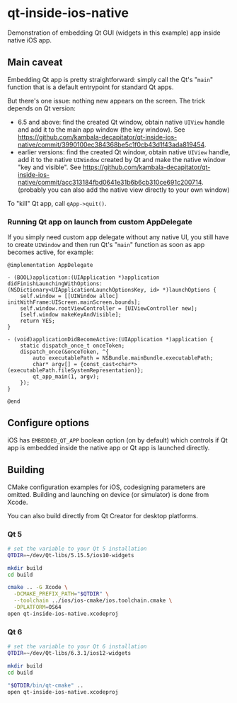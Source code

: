 # qt-inside-ios-native

Demonstration of embedding Qt GUI (widgets in this example) app inside native iOS app.

## Main caveat

Embedding Qt app is pretty straightforward: simply call the Qt's "`main`" function that is a default entrypoint for standard Qt apps.

But there's one issue: nothing new appears on the screen. The trick depends on Qt version:
- 6.5 and above: find the created Qt window, obtain native `UIView` handle and add it to the main app window (the key window). See https://github.com/kambala-decapitator/qt-inside-ios-native/commit/3990100ec384368be5c1f0cb43d1f43ada819454.
- earlier versions: find the created Qt window, obtain native `UIView` handle, add it to the native `UIWindow` created by Qt and make the native window "key and visible". See https://github.com/kambala-decapitator/qt-inside-ios-native/commit/acc313184fbd0641e31b6b6cb310ce691c200714. (probably you can also add the native view directly to your own window)

To "kill" Qt app, call `qApp->quit()`.

### Running Qt app on launch from custom AppDelegate

If you simply need custom app delegate without any native UI, you still have to create `UIWindow` and then run Qt's "`main`" function as soon as app becomes active, for example:

```objc
@implementation AppDelegate

- (BOOL)application:(UIApplication *)application didFinishLaunchingWithOptions:(NSDictionary<UIApplicationLaunchOptionsKey, id> *)launchOptions {
	self.window = [[UIWindow alloc] initWithFrame:UIScreen.mainScreen.bounds];
	self.window.rootViewController = [UIViewController new];
	[self.window makeKeyAndVisible];
	return YES;
}

- (void)applicationDidBecomeActive:(UIApplication *)application {
	static dispatch_once_t onceToken;
	dispatch_once(&onceToken, ^{
		auto executablePath = NSBundle.mainBundle.executablePath;
		char* argv[] = {const_cast<char*>(executablePath.fileSystemRepresentation)};
		qt_app_main(1, argv);
	});
}

@end
```

## Configure options

iOS has `EMBEDDED_QT_APP` boolean option (on by default) which controls if Qt app is embedded inside the native app or Qt app is launched directly.

## Building

CMake configuration examples for iOS, codesigning parameters are omitted. Building and launching on device (or simulator) is done from Xcode.

You can also build directly from Qt Creator for desktop platforms.

### Qt 5

```bash
# set the variable to your Qt 5 installation
QTDIR=~/dev/Qt-libs/5.15.5/ios10-widgets

mkdir build
cd build

cmake .. -G Xcode \
  -DCMAKE_PREFIX_PATH="$QTDIR" \
  --toolchain ../ios/ios-cmake/ios.toolchain.cmake \
  -DPLATFORM=OS64
open qt-inside-ios-native.xcodeproj
```

### Qt 6

```bash
# set the variable to your Qt 6 installation
QTDIR=~/dev/Qt-libs/6.3.1/ios12-widgets

mkdir build
cd build

"$QTDIR/bin/qt-cmake" ..
open qt-inside-ios-native.xcodeproj
```

